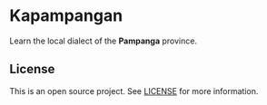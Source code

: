 # Kapampangan

Learn the local dialect of the **Pampanga** province.

## License

This is an open source project. See [LICENSE](LICENSE) for more information.

